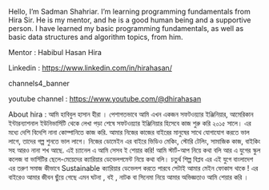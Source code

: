 Hello, I’m Sadman Shahriar. I’m learning programming fundamentals from Hira Sir. He is my mentor, and he is a good human being and a supportive person. I have learned my basic programming fundamentals, as well as basic data structures and algorithm topics, from him.

Mentor : Habibul Hasan Hira

Linkedin : https://www.linkedin.com/in/hirahasan/

channels4_banner

youtube channel : https://www.youtube.com/@dhirahasan

About hira : আমি হাবিবুল হাসান হীরা । পেশাগতভাবে আমি এখন একজন সফটওয়্যার ইঞ্জিনিয়ার, আমেরিকান ইন্টারন্যাশনাল ইউনিভার্সিটি থেকে লেখা পড়া শেষে সফটওয়্যার ইঞ্জিনিয়ার হিসেবে কাজ শুরু করি ২০১৫ সালে। এর মধ্যে দেশি বিদেশি নানা কোম্পানিতে কাজ করি. আমার নিজের কাজের বাইরের মানুষের সাথে যোগাযোগ করতে ভাল লাগে, তাদের গল্প শুনতে ভাল লাগে। নিজের ডোমেইন এর বাইরে ভিডিও মেকিং, স্টোরি টেলিং, সামাজিক কাজ, বাইকিং সহ আরও নানা শখ আছে. এই চ্যানেল এ আমি সেসব ই শেয়ার করি! আমি স্টার্ট-আপ নিয়ে কথা বলি আর এ যুগের স্কুল কলেজ বা ভার্সিটির ছেলে-মেয়েদের ক্যারিয়ার ডেভেলপমেন্ট নিয়ে কথা বলি। চতুর্থ শিল্প বিপ্লব এর এই যুগে বাংলাদেশ এর তরুণ সমাজ কীভাবে Sustainable ক্যারিয়ার ডেভেলপ করতে পারবে সেটাই আমার মেইন ফোকাস থাকে ! এর বাইরেও আমার জীবন ছুঁয়ে গেছে এমন ঘটনা , বই , নাটক বা সিনেমা নিয়ে আমার অভিজ্ঞতাও আমি শেয়ার করি ।
